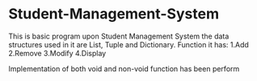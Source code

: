 # Student-Management-System
This is basic program upon Student Management System the data structures used in it are List, Tuple and Dictionary.
Function it has:
1.Add
2.Remove
3.Modify
4.Display

Implementation of both void and non-void function has been perform

